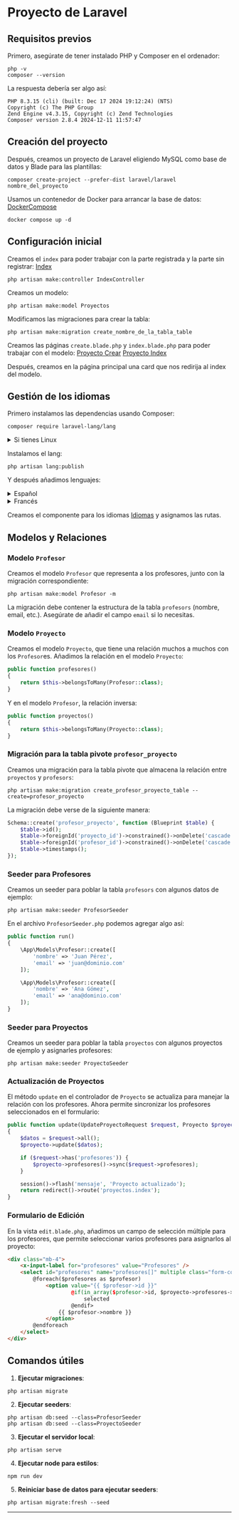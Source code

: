 
# Proyecto de Laravel

## Requisitos previos

Primero, asegúrate de tener instalado PHP y Composer en el ordenador:
```
php -v
composer --version
```
La respuesta debería ser algo así:
```
PHP 8.3.15 (cli) (built: Dec 17 2024 19:12:24) (NTS)
Copyright (c) The PHP Group
Zend Engine v4.3.15, Copyright (c) Zend Technologies
Composer version 2.8.4 2024-12-11 11:57:47
```

## Creación del proyecto

Después, creamos un proyecto de Laravel eligiendo MySQL como base de datos y Blade para las plantillas:
```
composer create-project --prefer-dist laravel/laravel nombre_del_proyecto
```

Usamos un contenedor de Docker para arrancar la base de datos:
[DockerCompose](docker-compose.yaml)
```
docker compose up -d
```

## Configuración inicial

Creamos el `index` para poder trabajar con la parte registrada y la parte sin registrar: [Index](/resources/views/welcome.blade.php)
```
php artisan make:controller IndexController
```

Creamos un modelo:
```
php artisan make:model Proyectos
```

Modificamos las migraciones para crear la tabla:
```
php artisan make:migration create_nombre_de_la_tabla_table
```

Creamos las páginas `create.blade.php` y `index.blade.php` para poder trabajar con el modelo:
[Proyecto Crear](/resources/views/proyectos/create.blade.php)
[Proyecto Index](/resources/views/proyectos/index.blade.php)

Después, creamos en la página principal una card que nos redirija al index del modelo.

## Gestión de los idiomas

Primero instalamos las dependencias usando Composer:
```
composer require laravel-lang/lang
```

<details>
    <summary>Si tienes Linux</summary>

    ```bash
    apt install php-bcmath
    ```
</details>

Instalamos el lang:
```
php artisan lang:publish
```

Y después añadimos lenguajes:

<details>
    <summary>Español</summary>

    ```bash
    php artisan lang:add es
    ```
</details>

<details>
    <summary>Francés</summary>

    ```bash
    php artisan lang:add fr
    ```
</details>

Creamos el componente para los idiomas [Idiomas](/resources/views/components/layouts/lang.blade.php) y asignamos las rutas.

## Modelos y Relaciones

### Modelo `Profesor`

Creamos el modelo `Profesor` que representa a los profesores, junto con la migración correspondiente:
```
php artisan make:model Profesor -m
```

La migración debe contener la estructura de la tabla `profesors` (nombre, email, etc.). Asegúrate de añadir el campo `email` si lo necesitas.

### Modelo `Proyecto`

Creamos el modelo `Proyecto`, que tiene una relación muchos a muchos con los `Profesor`es. Añadimos la relación en el modelo `Proyecto`:
```php
public function profesores()
{
    return $this->belongsToMany(Profesor::class);
}
```

Y en el modelo `Profesor`, la relación inversa:
```php
public function proyectos()
{
    return $this->belongsToMany(Proyecto::class);
}
```

### Migración para la tabla pivote `profesor_proyecto`

Creamos una migración para la tabla pivote que almacena la relación entre `proyectos` y `profesors`:
```
php artisan make:migration create_profesor_proyecto_table --create=profesor_proyecto
```

La migración debe verse de la siguiente manera:
```php
Schema::create('profesor_proyecto', function (Blueprint $table) {
    $table->id();
    $table->foreignId('proyecto_id')->constrained()->onDelete('cascade');
    $table->foreignId('profesor_id')->constrained()->onDelete('cascade');
    $table->timestamps();
});
```

### Seeder para Profesores

Creamos un seeder para poblar la tabla `profesors` con algunos datos de ejemplo:
```
php artisan make:seeder ProfesorSeeder
```

En el archivo `ProfesorSeeder.php` podemos agregar algo así:
```php
public function run()
{
    \App\Models\Profesor::create([
        'nombre' => 'Juan Pérez',
        'email' => 'juan@dominio.com'
    ]);

    \App\Models\Profesor::create([
        'nombre' => 'Ana Gómez',
        'email' => 'ana@dominio.com'
    ]);
}
```

### Seeder para Proyectos

Creamos un seeder para poblar la tabla `proyectos` con algunos proyectos de ejemplo y asignarles profesores:
```
php artisan make:seeder ProyectoSeeder
```

### Actualización de Proyectos

El método `update` en el controlador de `Proyecto` se actualiza para manejar la relación con los profesores. Ahora permite sincronizar los profesores seleccionados en el formulario:
```php
public function update(UpdateProyectoRequest $request, Proyecto $proyecto)
{
    $datos = $request->all(); 
    $proyecto->update($datos); 

    if ($request->has('profesores')) {
        $proyecto->profesores()->sync($request->profesores); 
    }

    session()->flash('mensaje', 'Proyecto actualizado');
    return redirect()->route('proyectos.index');
}
```

### Formulario de Edición

En la vista `edit.blade.php`, añadimos un campo de selección múltiple para los profesores, que permite seleccionar varios profesores para asignarlos al proyecto:
```html
<div class="mb-4">
    <x-input-label for="profesores" value="Profesores" />
    <select id="profesores" name="profesores[]" multiple class="form-control">
        @foreach($profesores as $profesor)
            <option value="{{ $profesor->id }}" 
                    @if(in_array($profesor->id, $proyecto->profesores->pluck('id')->toArray())) 
                        selected 
                    @endif>
                {{ $profesor->nombre }}
            </option>
        @endforeach
    </select>
</div>
```

## Comandos útiles

1. **Ejecutar migraciones**:
```
php artisan migrate
```

2. **Ejecutar seeders**:
```
php artisan db:seed --class=ProfesorSeeder
php artisan db:seed --class=ProyectoSeeder
```

3. **Ejecutar el servidor local**:
```
php artisan serve
```

4. **Ejecutar node para estilos**:
```
npm run dev
```

5. **Reiniciar base de datos para ejecutar seeders**:
```
php artisan migrate:fresh --seed
```
---